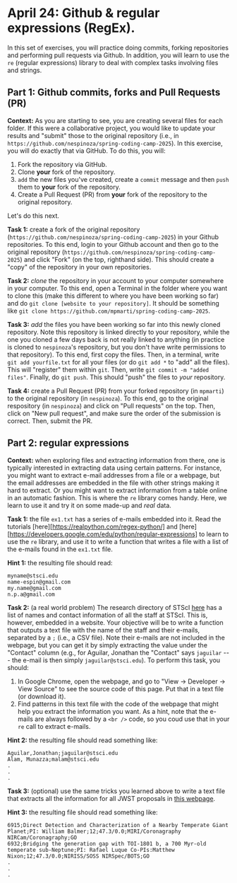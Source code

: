 # April 24: Github & regular expressions (RegEx).

In this set of exercises, you will practice doing commits, forking repositories and performing pull requests via Github. In addition, you will learn to use the `re` (regular expressions) library to deal with complex tasks involving files and strings.

## Part 1: Github commits, forks and Pull Requests (PR)

**Context:** As you are starting to see, you are creating several files for each folder. If this were a collaborative project, you would like to update your results and "submit" those to the original repository (i.e., in `https://github.com/nespinoza/spring-coding-camp-2025`). In this exercise, you will do exactly that via GitHub. To do this, you will:

1. Fork the repository via GitHub.
2. Clone **your** fork of the repository.
3. `add` the new files you've created, create a `commit` message and then `push` them to **your** fork of the repository.
4. Create a Pull Request (PR) from **your** fork of the repository to the original repository.

Let's do this next.

**Task 1:** create a fork of the original repository (`https://github.com/nespinoza/spring-coding-camp-2025`) in your Github repositories. To this end, login to your Github account and then go to the original repository (`https://github.com/nespinoza/spring-coding-camp-2025`) and click "Fork" (on the top, righthand side). This should create a "copy" of the repository in your own repositories.

**Task 2:** *clone* the repository in your account to your computer somewhere in your computer. To this end, open a Terminal in the folder where you want to clone this (make this different to where you have been working so far) and do `git clone [website to your repository]`. It should be something like `git clone https://github.com/mpmarti/spring-coding-camp-2025`.

**Task 3:** *add* the files you have been working so far into this newly cloned repository. Note this repository is linked directly to your repository, while the one you cloned a few days back is not really linked to anything (in practice is cloned to `nespinoza`'s repository, but you don't have write permissions to that repository). To this end, first copy the files. Then, in a terminal, write `git add yourfile.txt` for all your files (or do `git add *` to "add" all the files). This will "register" them within `git`. Then, write `git commit -m "added files"`. Finally, do `git push`. This should "push" the files to *your* repository.

**Task 4:** create a Pull Request (PR) from your forked repository (in `mpmarti`) to the original repository (in `nespinoza`). To this end, go to the original respository (in `nespinoza`) and click on "Pull requests" on the top. Then, click on "New pull request", and make sure the order of the submission is correct. Then, submit the PR.

## Part 2: regular expressions

**Context:** when exploring files and extracting information from there, one is typically interested in extracting data using certain patterns. For instance, you might want to extract e-mail addresses from a file or a webpage, but the email addresses are embedded in the file with other strings making it hard to extract. Or you might want to extract information from a table online in an automatic fashion. This is where the `re` library comes handy. Here, we learn to use it and try it on some made-up and _real_ data.

**Task 1:** the file `ex1.txt` has a series of e-mails embedded into it. Read the tutorials [here][https://realpython.com/regex-python/] and [here][https://developers.google.com/edu/python/regular-expressions] to learn to use the `re` library, and use it to write a function that writes a file with a list of the e-mails found in the `ex1.txt` file.

**Hint 1:** the resulting file should read:

```
myname@stsci.edu
name-espin@gmail.com
my.name@gmail.com
n.p.a@gmail.com
```

**Task 2:** (a real world problem) The research directory of STScI [here](https://www.stsci.edu/stsci-research/research-directory) has a list of names and contact information of all the staff at STScI. This is, however, embedded in a website. Your objective will be to write a function that outputs a text file with the name of the staff and their e-mails, separated by a `;` (i.e., a CSV file). Note their e-mails are not included in the webpage, but you can get it by simply extracting the value under the "Contact" column (e.g., for Aguilar, Jonathan the "Contact" says `jaguilar` --- the e-mail is then simply `jaguilar@stsci.edu`). To perform this task, you should:

1. In Google Chrome, open the webpage, and go to "View -> Developer -> View Source" to see the source code of this page. Put that in a text file (or download it).
2. Find patterns in this text file with the code of the webpage that might help you extract the information you want. As a hint, note that the e-mails are always followed by a `<br />` code, so you coud use that in your `re` call to extract e-mails.

**Hint 2:** the resulting file should read something like:

```
Aguilar,Jonathan;jaguilar@stsci.edu
Alam, Munazza;malam@stsci.edu
.
.
.
```

**Task 3:** (optional) use the same tricks you learned above to write a text file that extracts all the information for all JWST proposals in [this webpage](https://www.stsci.edu/jwst/science-execution/approved-programs/general-observers/cycle-4-go).

**Hint 3:** the resulting file should read something like:

```
6915;Direct Detection and Characterization of a Nearby Temperate Giant Planet;PI: William Balmer;12;47.3/0.0;MIRI/Coronagraphy NIRCam/Coronagraphy;GO
6932;Bridging the generation gap with TOI-1801 b, a 700 Myr-old temperate sub-Neptune;PI: Rafael Luque Co-PIs:Matthew Nixon;12;47.3/0.0;NIRISS/SOSS NIRSpec/BOTS;GO
.
.
.
```
